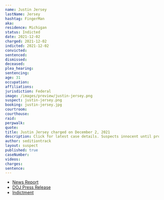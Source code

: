 ```yaml
---
name: Justin Jersey
lastName: Jersey
hashtag: FingerMan
aka:
residence: Michigan
status: Indicted
date: 2021-12-02
charged: 2021-12-02
indicted: 2021-12-02
convicted:
sentenced:
dismissed:
deceased:
plea_hearing:
sentencing:
age: 31
occupation:
affiliations:
jurisdiction: Federal
image: /images/preview/justin-jersey.png
suspect: justin-jersey.png
booking: justin-jersey.jpg
courtroom:
courthouse:
raid:
perpwalk:
quote:
title: Justin Jersey charged on December 2, 2021
description: Click for latest case details. Suspects innocent until proven guilty.
author: seditiontrack
layout: suspect
published: true
caseNumber:
videos:
charges:
sentence:
---
```

- [News Report](https://www.huffpost.com/entry/fingerman-capitol-attack-justin-jersey-trump_n_61a9091ee4b025be1af50402?3w)
- [DOJ Press Release](https://www.justice.gov/usao-dc/pr/michigan-man-arrested-assault-law-enforcement-during-jan-6-capitol-breach)
- [Indictment](https://extremism.gwu.edu/sites/g/files/zaxdzs2191/f/Sabol%20et%20al%20Third%20Superseding%20Indictment.pdf)
